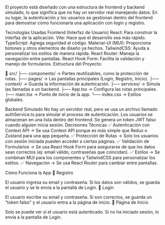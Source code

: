 El proyecto está diseñado con una estructura de frontend y backend simulado, lo que significa que no hay un servidor real manejando datos. En su lugar, la autenticación y los usuarios se gestionan dentro del frontend para demostrar cómo funcionaría una aplicación con login y registro.

Tecnologías Usadas
Frontend (Interfaz de Usuario)
React: Para construir la interfaz de la aplicación.
Vite: Hace que el desarrollo sea más rápido.
TypeScript: Agrega seguridad al código.
Material-UI (MUI): Proporciona botones y otros elementos de diseño ya hechos.
TailwindCSS: Ayuda a personalizar los estilos de manera rápida.
React Router: Maneja la navegación entre pantallas.
React Hook Form: Facilita la validación y manejo de formularios.
Estructura del Proyecto:


📂 src/
├── components/ → Partes reutilizables, como la protección de rutas.
├── pages/ → Las pantallas principales (Login, Registro, Inicio).
├── context/ → Guarda la información de autenticación.
├── services/ → Simula las llamadas a un backend.
├── App.tsx → Configura las rutas principales.
├── main.tsx → Punto de inicio de la app.
└── index.css → Estilos globales.

Backend Simulado
No hay un servidor real, pero se usa un archivo llamado authService.ts para simular el proceso de autenticación.
Los usuarios se almacenan en una lista dentro del frontend.
Se genera un token JWT falso cuando alguien inicia sesión.
Decisiones Técnicas
✅ Autenticación con Context API → Se usa Context API porque es más simple que Redux o Zustand para una app pequeña.
✅ Protección de Rutas → Solo los usuarios con sesión iniciada pueden acceder a ciertas páginas.
✅ Validación de Formularios → Se usa React Hook Form para asegurarse de que los datos sean correctos (ej: email válido, contraseñas que coincidan).
✅ Estilos → Se combinan MUI para los componentes y TailwindCSS para personalizar los estilos.
✅ Navegación → Se usa React Router para cambiar entre pantallas.

Cómo Funciona la App
🔹 Registro

El usuario ingresa su email y contraseña.
Si los datos son válidos, se guarda el usuario y se le envía a la pantalla de Login.
🔹 Login

El usuario escribe su email y contraseña.
Si son correctos, se guarda un "token falso" y el usuario entra a la página de inicio.
🔹 Página de Inicio

Solo se puede ver si el usuario está autenticado.
Si no ha iniciado sesión, lo envía a la pantalla de Login.
